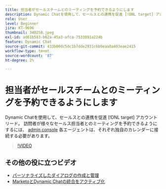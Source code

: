 ```yaml
---
title: 担当者がセールスチームとのミーティングを予約できるようにします
description: Dynamic Chatを使用して、セールスとの連携を促進 [!DNL target] アカウントリード。
role: User
level: Beginner
jira: KT-9696
thumbnail: 340258.jpeg
exl-id: ad61b583-b62a-45a3-afca-7533891a224b
feature: Dynamic Chat
source-git-commit: 433b00dc5dc1b7dde2931c6b9eaa8a403eae2415
workflow-type: tm+mt
source-wordcount: '87'
ht-degree: 2%

---
```


# 担当者がセールスチームとのミーティングを予約できるようにします

Dynamic Chatを使用して、セールスとの連携を促進 [!DNL target] アカウントリード。 訪問者が様々なセールス担当者とのミーティングを予約できるようにするには、 [admin console](https://adminconsole.adobe.com/) 各エージェントは、それぞれ独自のカレンダーに接続する必要があります。

>[!VIDEO](https://video.tv.adobe.com/v/340258/?quality=12&learn=on)

## その他の役に立つビデオ

* [パーソナライズしたダイアログの作成と管理](dialogue-management.md)
* [MarketoとDynamic Chatの統合をアクティブ化](marketo-integration.md)
